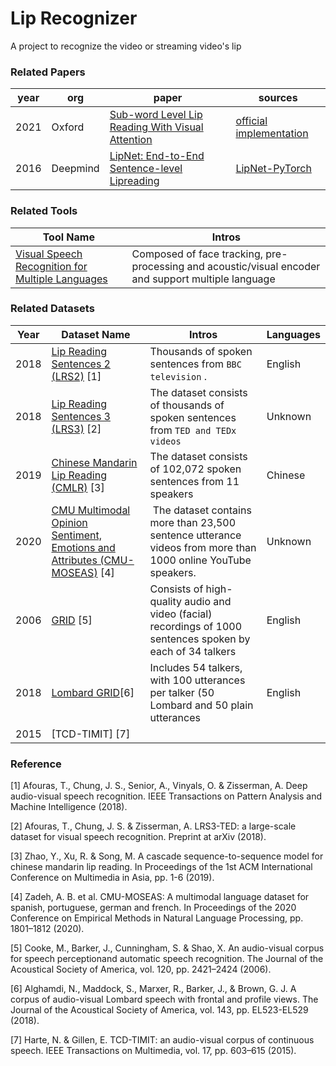 # Lip Recognizer
A project to recognize the video or streaming video's lip 


### Related Papers
| year | org | paper  | sources |
| ---- | --- | -----  | ------- |
| 2021 | Oxford | [Sub-word Level Lip Reading With Visual Attention](https://arxiv.org/pdf/2110.07603v2.pdf) | [official implementation](https://github.com/prajwalkr/vtp) |
| 2016 | Deepmind | [LipNet: End-to-End Sentence-level Lipreading](https://arxiv.org/pdf/1611.01599.pdf) | [LipNet-PyTorch](https://github.com/VIPL-Audio-Visual-Speech-Understanding/LipNet-PyTorch)| 

### Related Tools
| Tool Name | Intros |
| --------- | ------ |
| [Visual Speech Recognition for Multiple Languages](https://github.com/mpc001/Visual_Speech_Recognition_for_Multiple_Languages#introduction)| Composed of face tracking, pre-processing and acoustic/visual encoder and support multiple language| 
### Related Datasets
| Year | Dataset Name | Intros | Languages | 
|----- | ----- |-----| ----- |
|2018 | [Lip Reading Sentences 2 (LRS2)](https://www.robots.ox.ac.uk/~vgg/data/lip_reading/lrs2.html) [1] | Thousands  of spoken sentences from `BBC television` .| English  |
| 2018 | [Lip Reading Sentences 3 (LRS3)](https://www.robots.ox.ac.uk/~vgg/data/lip_reading/lrs3.html) [2] | The dataset consists of thousands of spoken sentences from `TED and TEDx videos` | Unknown |
|2019| [Chinese Mandarin Lip Reading (CMLR)](https://www.vipazoo.cn/CMLR.html) [3]| The dataset consists of 102,072 spoken sentences from 11 speakers| Chinese |
|2020 | [CMU Multimodal Opinion Sentiment, Emotions and Attributes (CMU-MOSEAS)](http://multicomp.cs.cmu.edu/resources/cmu-mosei-dataset/) [4] |  The dataset contains more than 23,500 sentence utterance videos from more than 1000 online YouTube speakers. | Unknown|
| 2006 | [GRID](https://zenodo.org/record/3625687) [5] | Consists of high-quality audio and video (facial) recordings of 1000 sentences spoken by each of 34 talkers | English| 
| 2018 | [Lombard GRID](https://spandh.dcs.shef.ac.uk//avlombard/)[6]|Includes 54 talkers, with 100 utterances per talker (50 Lombard and 50 plain utterances| English| 
|2015 | [TCD-TIMIT] [7]| | |



### Reference

[1] Afouras, T., Chung, J. S., Senior, A., Vinyals, O. & Zisserman, A. Deep audio-visual speech recognition. IEEE Transactions on Pattern Analysis and Machine Intelligence (2018).

[2] Afouras, T., Chung, J. S. & Zisserman, A. LRS3-TED: a large-scale dataset for visual speech recognition. Preprint at arXiv (2018).

[3] Zhao, Y., Xu, R. & Song, M. A cascade sequence-to-sequence model for chinese mandarin lip reading. In Proceedings of the 1st ACM International Conference on Multimedia in Asia, pp. 1-6 (2019).

[4] Zadeh, A. B. et al. CMU-MOSEAS: A multimodal language dataset for spanish, portuguese, german and french. In Proceedings of the 2020 Conference on Empirical Methods in Natural Language Processing, pp. 1801–1812 (2020).

[5] Cooke, M., Barker, J., Cunningham, S. & Shao, X. An audio-visual corpus for speech perceptionand automatic speech recognition. The Journal of the Acoustical Society of America, vol. 120, pp. 2421–2424 (2006).

[6] Alghamdi, N., Maddock, S., Marxer, R., Barker, J., & Brown, G. J. A corpus of audio-visual Lombard speech with frontal and profile views. The Journal of the Acoustical Society of America, vol. 143, pp. EL523-EL529 (2018).

[7] Harte, N. & Gillen, E. TCD-TIMIT: an audio-visual corpus of continuous speech. IEEE Transactions on Multimedia, vol. 17, pp. 603–615 (2015).
